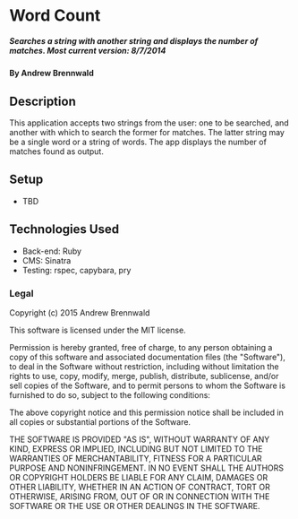 # Word Count

##### Searches a string with another string and displays the number of matches. Most current version: 8/7/2014

#### By Andrew Brennwald

## Description

This application accepts two strings from the user: one to be searched, and another with which to search the former for matches. The latter string may be a single word or a string of words. The app displays the number of matches found as output.

## Setup

* TBD

## Technologies Used

* Back-end: Ruby
* CMS:      Sinatra
* Testing:  rspec, capybara, pry

### Legal

Copyright (c) 2015 Andrew Brennwald

This software is licensed under the MIT license.

Permission is hereby granted, free of charge, to any person obtaining a copy
of this software and associated documentation files (the "Software"), to deal
in the Software without restriction, including without limitation the rights
to use, copy, modify, merge, publish, distribute, sublicense, and/or sell
copies of the Software, and to permit persons to whom the Software is
furnished to do so, subject to the following conditions:

The above copyright notice and this permission notice shall be included in
all copies or substantial portions of the Software.

THE SOFTWARE IS PROVIDED "AS IS", WITHOUT WARRANTY OF ANY KIND, EXPRESS OR
IMPLIED, INCLUDING BUT NOT LIMITED TO THE WARRANTIES OF MERCHANTABILITY,
FITNESS FOR A PARTICULAR PURPOSE AND NONINFRINGEMENT. IN NO EVENT SHALL THE
AUTHORS OR COPYRIGHT HOLDERS BE LIABLE FOR ANY CLAIM, DAMAGES OR OTHER
LIABILITY, WHETHER IN AN ACTION OF CONTRACT, TORT OR OTHERWISE, ARISING FROM,
OUT OF OR IN CONNECTION WITH THE SOFTWARE OR THE USE OR OTHER DEALINGS IN
THE SOFTWARE.

